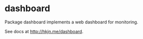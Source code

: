 dashboard
=====

Package dashboard implements a web dashboard for monitoring.

See docs at http://hkjn.me/dashboard.
